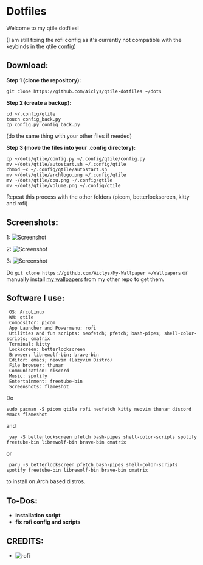 # **Dotfiles**

Welcome to my qtile dotfiles!

(I am still fixing the rofi config as it's currently not compatible with the keybinds in the qtile config)

## **Download:**

**Step 1 (clone the repository):**
```
git clone https://github.com/Aiclys/qtile-dotfiles ~/dots
```

**Step 2 (create a backup):**
```
cd ~/.config/qtile
touch config_back.py
cp config.py config_back.py
```
(do the same thing with your other files if needed)

**Step 3 (move the files into your .config directory):**
```
cp ~/dots/qtile/config.py ~/.config/qtile/config.py
mv ~/dots/qtile/autostart.sh ~/.config/qtile
chmod +x ~/.config/qtile/autostart.sh
mv ~/dots/qtile/archlogo.png ~/.config/qtile
mv ~/dots/qtile/cpu.png ~/.config/qtile
mv ~/dots/qtile/volume.png ~/.config/qtile  
```

Repeat this process with the other folders (picom, betterlockscreen, kitty and rofi)

## **Screenshots:**

1:
![Screenshot](https://github.com/Aiclys/qtile-dotfiles/blob/main/Screenshot_2023-12-07_3440x1440.png)

2:
![Screenshot](https://github.com/Aiclys/qtile-dotfiles/blob/main/new_dots.png)

3:
![Screenshot](https://github.com/Aiclys/qtile-dotfiles/blob/main/screen_new.png)


Do `git clone https://github.com/Aiclys/My-Wallpaper ~/Wallpapers` or manually install [my wallpapers](https://github.com/Aiclys/My-Wallpaper) from my other repo to get them.

## **Software I use:**
```
 OS: ArcoLinux
 WM: qtile
 Compositor: picom
 App Launcher and Powermenu: rofi
 Utilities and fun scripts: neofetch; pfetch; bash-pipes; shell-color-scripts; cmatrix
 Terminal: kitty
 Lockscreen: betterlockscreen
 Browser: librewolf-bin; brave-bin
 Editor: emacs; neovim (Lazyvim Distro)
 File browser: thunar
 Communication: discord
 Music: spotify
 Entertainment: freetube-bin
 Screenshots: flameshot
```
Do
```
sudo pacman -S picom qtile rofi neofetch kitty neovim thunar discord emacs flameshot
```
and 
```
 yay -S betterlockscreen pfetch bash-pipes shell-color-scripts spotify freetube-bin librewolf-bin brave-bin cmatrix
```
 or
```
 paru -S betterlockscreen pfetch bash-pipes shell-color-scripts spotify freetube-bin librewolf-bin brave-bin cmatrix
```
to install on Arch based distros.


## **To-Dos:**
+ **installation script**
+ **fix rofi config and scripts**


## **CREDITS:**
+ ![rofi](https://github.com/adi1090x/rofi)
